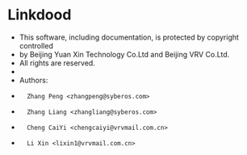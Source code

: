 # Linkdood

* This software, including documentation, is protected by copyright controlled
* by Beijing Yuan Xin Technology Co.Ltd and Beijing VRV Co.Ltd. 
* All rights are reserved.
* 
* Authors:
*       Zhang Peng <zhangpeng@syberos.com>
*       Zhang Liang <zhangliang@syberos.com>
*       Cheng CaiYi <chengcaiyi@vrvmail.com.cn>
*       Li Xin <lixin1@vrvmail.com.cn>
